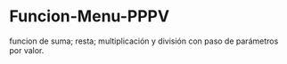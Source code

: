 # Funcion-Menu-PPPV
funcion de suma; resta; multiplicación y división con paso de parámetros por valor.
